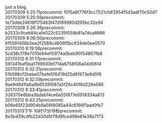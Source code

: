 just a blog.<br/>
20170309 5:25:11precommit:  f0f5a9f776f3cc7521cfdf2954f5d3adf70c50d7<br/>
20170309 5:25:59precommit:  1e73dde24616f175463f47d169980d295bc32e94<br/>
20170309 5:26:36precommit:  b2533c9ceb84ca1e022c5235f058b81a7dca8986<br/>
20170309 8:06:50precommit:  6f5591468b5ee2f2589cd806f0bc634de0ee0570<br/>
20170310 8:19:58precommit:  5cd38c178e7010e64ef93f74a0beb90f54867fb8<br/>
20170312 6:31:17precommit:  591341baf5ba1799930bf714a6758f06a04d0614<br/>
20170312 6:32:31precommit:  51b598cf2bebe07bafe5f6419d25d81973e9d0f6<br/>
20170312 6:32:59precommit:  9ae9d9d1fa6a9b65391087a5f26c40f6d226e586<br/>
20170312 6:33:41precommit:  326370e6bba3bdab14ce6a55f877e0918334a813<br/>
20170312 6:43:25precommit:  b06e65f23d904b9a56f8085a44c6166f1aad0fb7<br/>
20170313下午 10时17分19秒precommit:  8e3b459cdfb22d30d5f78d9fce499e61e38e7f73<br/>

